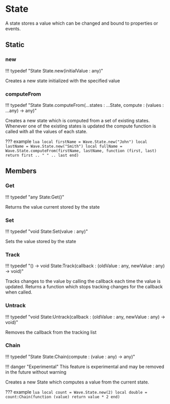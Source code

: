 # State

A state stores a value which can be changed and bound to properties or events.

## Static

### new

!!! typedef "State State.new(initialValue : any)"

Creates a new state initialized with the specified value

### computeFrom

!!! typedef "State State.computeFrom(...states : ...State, compute : (values : ...any) -> any)"

Creates a new state which is computed from a set of existing states. Whenever one of the existing states is updated the compute function is called with all the values of each state.

??? example
	```lua
	local firstName = Wave.State.new("John")
	local lastName = Wave.State.new("Smith")
	local fullName = Wave.State.computeFrom(firstName, lastName, function (first, last)
		return first .. " " .. last
	end)
	```

## Members

### Get

!!! typedef "any State:Get()"

Returns the value current stored by the state

### Set

!!! typedef "void State:Set(value : any)"

Sets the value stored by the state

### Track


!!! typedef "() -> void State:Track(callback : (oldValue : any, newValue : any) -> void)"

Tracks changes to the value by calling the callback each time the value is updated. Returns a function which stops tracking changes for the callback when called.

### Untrack

!!! typedef "void State:Untrack(callback : (oldValue : any, newValue : any) -> void)"

Removes the callback from the tracking list

### Chain

!!! typedef "State State:Chain(compute : (value : any) -> any)"

!!! danger "Experimental"
	This feature is experimental and may be removed in the future without warning

Creates a new State which computes a value from the current state.

??? example
	```lua
	local count = Wave.State.new(2)
	local double = count:Chain(function (value)
		return value * 2
	end)
	```